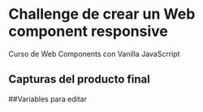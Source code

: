 # Challenge de crear un Web component responsive
Curso de Web Components con Vanilla JavaScrript
## Capturas del producto final

##Variables para editar
